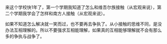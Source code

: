 来这个学校快1年了，第一个学期我知道了怎么和维吾尔族接触（从宏观来说），第二个学期我学会了怎样和南方人接触（从宏观来说）。

  

如果不知道怎么解决就一笑而过，也不要再去争执了。从小接触的思维不同，是没办法互相理解的。所以不要强求互相能理解，如果真的互相能够理解就不会有那么多的争执与战争了。